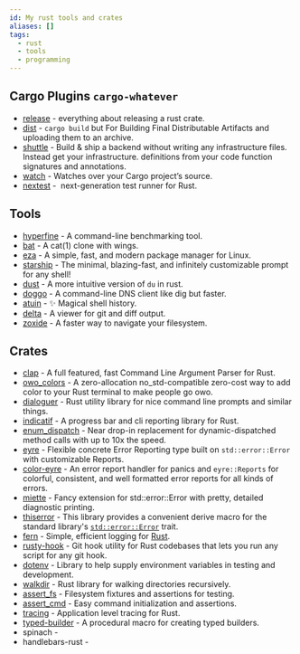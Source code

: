 ```yaml
---
id: My rust tools and crates
aliases: []
tags:
  - rust
  - tools
  - programming
---
```


## Cargo Plugins `cargo-whatever`

- [release](https://crates.io/crates/cargo-release) - everything about releasing a rust crate.
- [dist](https://crates.io/crates/cargo-dist) - `cargo build` but For Building Final Distributable Artifacts and uploading them to an archive.
- [shuttle](https://www.shuttle.rs/) - Build & ship a backend without writing any infrastructure files. Instead get your infrastructure. definitions from your code function signatures and annotations.
- [watch](https://crates.io/crates/cargo-watch) - Watches over your Cargo project’s source.
- [nextest](https://github.com/nextest-rs/nextest) -  next-generation test runner for Rust.

## Tools

- [hyperfine](https://github.com/sharkdp/hyperfine) - A command-line benchmarking tool.
- [bat](https://github.com/sharkdp/bat) - A cat(1) clone with wings.
- [eza](https://github.com/eza-community/eza) - A simple, fast, and modern package manager for Linux.
- [starship](https://starship.rs/) - The minimal, blazing-fast, and infinitely customizable prompt for any shell!
- [dust](https://github.com/bootandy/dust) - A more intuitive version of `du` in rust.
- [doggo](https://github.com/mr-karan/doggo) - A command-line DNS client like dig but faster.
- [atuin](https://github.com/atuinsh/atuin) - ✨ Magical shell history.
- [delta](https://github.com/dandavison/delta) - A viewer for git and diff output.
- [zoxide](https://github.com/ajeetdsouza/zoxide) - A faster way to navigate your filesystem.

## Crates

- [clap](https://crates.io/crates/clap) - A full featured, fast Command Line Argument Parser for Rust.
- [owo_colors](https://crates.io/crates/owo-colors) - A zero-allocation no_std-compatible zero-cost way to add color to your Rust terminal to make people go owo.
- [dialoguer](https://crates.io/crates/dialoguer) - Rust utility library for nice command line prompts and similar things.
- [indicatif](https://crates.io/crates/indicatif) - A progress bar and cli reporting library for Rust.
- [enum_dispatch](https://crates.io/crates/enum_dispatch) - Near drop-in replacement for dynamic-dispatched method calls with up to 10x the speed.
- [eyre](https://crates.io/crates/eyre) - Flexible concrete Error Reporting type built on `std::error::Error` with customizable Reports.
- [color-eyre](https://crates.io/crates/color-eyre/0.6.2/dependencies) - An error report handler for panics and `eyre::Reports` for colorful, consistent, and well formatted error reports for all kinds of errors.
- [miette](https://github.com/zkat/miette) - Fancy extension for std::error::Error with pretty, detailed diagnostic printing.
- [thiserror](https://crates.io/crates/thiserror) - This library provides a convenient derive macro for the standard library's [`std::error::Error`](https://doc.rust-lang.org/std/error/trait.Error.html) trait.
- [fern](https://crates.io/crates/fern) - Simple, efficient logging for [Rust](https://www.rust-lang.org/).
- [rusty-hook](https://crates.io/crates/rusty-hook) - Git hook utility for Rust codebases that lets you run any script for any git hook.
- [dotenv](https://crates.io/crates/dotenv) - Library to help supply environment variables in testing and development.
- [walkdir](https://github.com/BurntSushi/walkdir) - Rust library for walking directories recursively.
- [assert_fs](https://crates.io/crates/assert_fs) - Filesystem fixtures and assertions for testing.
- [assert_cmd](https://crates.io/crates/assert_cmd) - Easy command initialization and assertions.
- [tracing](https://github.com/tokio-rs/tracing) - Application level tracing for Rust.
- [typed-builder](https://github.com/idanarye/rust-typed-builder) - A procedural macro for creating typed builders.
- spinach -
- handlebars-rust -

